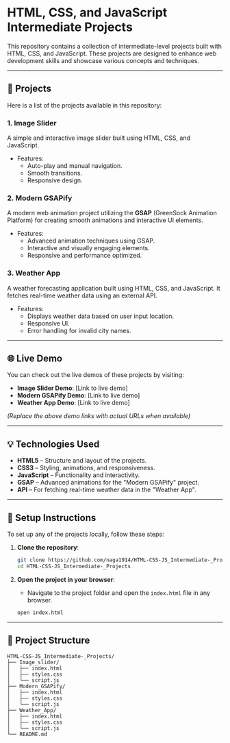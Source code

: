 # HTML, CSS, and JavaScript Intermediate Projects

This repository contains a collection of intermediate-level projects built with HTML, CSS, and JavaScript. These projects are designed to enhance web development skills and showcase various concepts and techniques.

---

## 🚀 Projects

Here is a list of the projects available in this repository:

### 1. **Image Slider**
A simple and interactive image slider built using HTML, CSS, and JavaScript.

- Features: 
  - Auto-play and manual navigation.
  - Smooth transitions.
  - Responsive design.

### 2. **Modern GSAPify**
A modern web animation project utilizing the **GSAP** (GreenSock Animation Platform) for creating smooth animations and interactive UI elements.

- Features:
  - Advanced animation techniques using GSAP.
  - Interactive and visually engaging elements.
  - Responsive and performance optimized.

### 3. **Weather App**
A weather forecasting application built using HTML, CSS, and JavaScript. It fetches real-time weather data using an external API.

- Features:
  - Displays weather data based on user input location.
  - Responsive UI.
  - Error handling for invalid city names.

---

## 🌐 Live Demo

You can check out the live demos of these projects by visiting:

- **Image Slider Demo**: [Link to live demo]
- **Modern GSAPify Demo**: [Link to live demo]
- **Weather App Demo**: [Link to live demo]

*(Replace the above demo links with actual URLs when available)*

---

## 💡 Technologies Used

- **HTML5** – Structure and layout of the projects.
- **CSS3** – Styling, animations, and responsiveness.
- **JavaScript** – Functionality and interactivity.
- **GSAP** – Advanced animations for the "Modern GSAPify" project.
- **API** – For fetching real-time weather data in the "Weather App".

---

## 🔧 Setup Instructions

To set up any of the projects locally, follow these steps:

1. **Clone the repository**:
   ```bash
   git clone https://github.com/naga1914/HTML-CSS-JS_Intermediate-_Projects.git
   cd HTML-CSS-JS_Intermediate-_Projects
   ```

2. **Open the project in your browser**:
   - Navigate to the project folder and open the `index.html` file in any browser.
   ```bash
   open index.html
   ```

---

## 📁 Project Structure

```
HTML-CSS-JS_Intermediate-_Projects/
├── Image_slider/
│   ├── index.html
│   ├── styles.css
│   └── script.js
├── Modern_GSAPify/
│   ├── index.html
│   ├── styles.css
│   └── script.js
├── Weather_App/
│   ├── index.html
│   ├── styles.css
│   └── script.js
└── README.md
```
